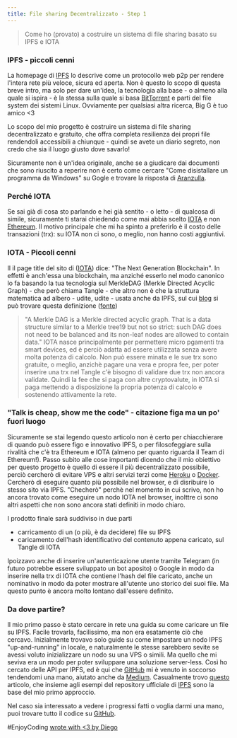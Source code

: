 ```yaml
---
title: File sharing Decentralizzato - Step 1
---
```

> Come ho (provato) a costruire un sistema di file sharing basato su IPFS e IOTA

### IPFS - piccoli cenni
La homepage di [IPFS](https://ipfs.io/) lo descrive come un protocollo web p2p per rendere l'intera rete più veloce, sicura ed aperta.
Non è questo lo scopo di questa breve intro, ma solo per dare un'idea, la tecnologia alla base - o almeno alla quale si ispira - è la stessa sulla quale si basa [BitTorrent](http://www.bittorrent.com) e parti del file system dei sistemi Linux.
Ovviamente per qualsiasi altra ricerca, Big G è tuo amico <3

Lo scopo del mio progetto è costruire un sistema di file sharing decentralizzato e gratuito, che offra completa resilienza dei propri file rendendoli accessibili a chiunque - quindi se avete un diario segreto, non credo che sia il luogo giusto dove savarlo!

Sicuramente non è un'idea originale, anche se a giudicare dai documenti che sono riuscito a reperire non è certo come cercare "Come disistallare un programma da Windows" su Gogle e trovare la risposta di [Aranzulla](https://www.aranzulla.it/).

### Perché IOTA
Se sai già di cosa sto parlando e hei già sentito - o letto - di qualcosa di simile, sicuramente ti starai chiedendo come mai abbia scelto [IOTA](https://iota.org/) e non [Ethereum](https://www.ethereum.org/).
Il motivo principale che mi ha spinto a preferirlo è il costo delle transazioni (trx): su IOTA non ci sono, o meglio, non hanno costi aggiuntivi.

### IOTA - Piccoli cenni
Il il page title del sito di ([IOTA](https://iota.org/)) dice: "The Next Generation Blockchain". 
In effetti è anch'essa una blockchain, ma anziché esserlo nel modo canonico lo fa basando la tua tecnologia sul MerkleDAG (Merkle Directed Acyclic Graph) - che però chiama Tangle - che altro non è che la struttura matematica ad albero - udite, udite - usata anche da IPFS, sul cui [blog](https://discuss.ipfs.io/) si può trovare questa definizione ([fonte](https://discuss.ipfs.io/t/what-is-a-merkle-dag/386))
>"A Merkle DAG is a Merkle directed acyclic graph. That is a data structure similar to a Merkle tree19 but not so strict: 
>such DAG does not need to be balanced and its non-leaf nodes are allowed to contain data."
IOTA nasce principalmente per permettere micro pgamenti tra smart devices, ed è perciò adatta ad essere utilizzata senza avere molta potenza di calcolo. Non può essere minata e le sue trx sono gratuite, o meglio, anzichè pagare una vera e propra fee, per poter inserire una trx nel Tangle c'è bisogno di validare due trx non ancora validate. Quindi la fee che si paga con altre cryptovalute, in IOTA si paga mettendo a disposizione la propria potenza di calcolo e sostenendo attivamente la rete.


### "Talk is cheap, show me the code" - citazione figa ma un po' fuori luogo
Sicuramente se stai legendo questo articolo non è certo per chiacchierare di quando può essere figo e innovativo IPFS, o per filosofeggiare sulla rivalità che c'è tra Ethereum e IOTA (almeno per quanto riguarda il Team di Ethereum!).
Passo subito alle cose importanti dicendo che il mio obiettivo per questo progetto è quello di essere il più decentralizzato possibile,
perciò cercherò di evitare VPS e altri servizi terzi come [Heroku](https://www.heroku.com/) o [Docker](https://www.docker.com/).
Cercherò di eseguire quanto più possibile nel browser, e di disribuire lo stesso sito via IPFS.
"Checherò" perchè nel momento in cui scrivo, non ho ancora trovato come eseguire un nodo IOTA nel browser, inolttre ci sono altri aspetti che non sono ancora stati definiti in modo chiaro.

I prodotto finale sarà suddiviso in due parti
- carricamento di un (o più, è da decidere) file su IPFS
- caricamento dell'hash identificativo del contenuto appena caricato, sul Tangle di IOTA

Ipoizzavo anche di inserire un'autenticazione utente tramite Telegram (in futuro potrebbe essere sviluppato un bot aposito) o Google in modo da inserire nella trx di IOTA che contiene l'hash del file caricato, anche un nominativo in modo da poter mostrare all'utente uno storico dei suoi file. Ma questo punto è ancora molto lontano dall'essere definito.

### Da dove partire?
Il mio primo passo è stato cercare in rete una guida su come caricare un file su IPFS. Facile trovarla, facilissimo, ma non era esatamente ciò che cercavo. Inizialmente trovavo solo guide su come impostare un nodo IPFS "up-and-running" in locale, e naturalmente le stesse sarebbero sevite se avessi voluto inizializzare un nodo su una VPS o simili. Ma quello che mi seviva era un modo per poter sviluppare una soluzione server-less.
Così ho cercato delle API per IPFS, ed è qui che [GitHub](https://github.com/) mi è venuto in soccorso tendendomi una mano, aiutato anche da [Medium](https://medium.com/).
Casualmente trovo [questo](https://medium.com/@angellopozo/uploading-an-image-to-ipfs-e1f65f039da4) articolo, che insieme agli esempi del repository ufficiale di [IPFS](https://github.com/ipfs) sono la base del mio primo approccio.


Nel caso sia interessato a vedere i progressi fatti o voglia darmi una mano,
puoi trovare tutto il codice su [GitHub](https://github.com/DiegoAngelino/DecentralizedFileSharing).



#EnjoyCoding
[wrote with <3 by Diego](#)
